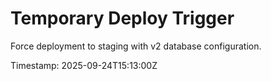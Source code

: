 # Temporary Deploy Trigger

Force deployment to staging with v2 database configuration.

Timestamp: 2025-09-24T15:13:00Z